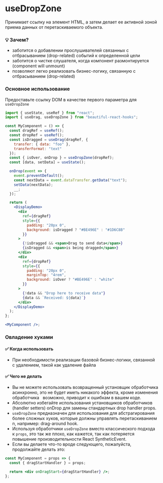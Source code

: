 # useDropZone

Принимает ссылку на элемент HTML, а затем делает ее активной зоной приема данных от перетаскиваемого объекта.

### 💡 Зачем?

- заботится о добавлении прослушивателей связанных с отбрасыванием (drop-related) событий к определенной цели
- заботится о чистке слушателя, когда компонент размонтируется (component will unmount)
- позволяют легко реализовать бизнес-логику, связанную с отбрасыванием (drop-related)

### Основное использование

Предоставьте ссылку DOM в качестве первого параметра для `useDropZone`

```jsx harmony
import { useState, useRef } from "react";
import { useDrag, useDropZone } from "beautiful-react-hooks";

const MyComponent = () => {
  const dragRef = useRef();
  const dropRef = useRef();
  const isDragged = useDrag(dragRef, {
    transfer: { data: "foo" },
    transferFormat: "text"
  });
  const { isOver, onDrop } = useDropZone(dropRef);
  const [data, setData] = useState();

  onDrop(event => {
    event.preventDefault();
    const nextData = event.dataTransfer.getData("text");
    setData(nextData);
    __;
  });

  return (
    <DisplayDemo>
      <div
        ref={dragRef}
        style={{
          padding: "20px 0",
          background: isDragged ? "#BE496E" : "#1D6C8B"
        }}
      >
        {!isDragged && <span>Drag to send data</span>}
        {isDragged && <span>is being dragged</span>}
      </div>
      <div
        ref={dropRef}
        style={{
          padding: "20px 0",
          marginTop: "4rem",
          background: isOver ? "#BE496E" : "white"
        }}
      >
        {!data && "Drop here to receive data"}
        {data && `Received: ${data}`}
      </div>
    </DisplayDemo>
  );
};

<MyComponent />;
```

### Овладение хуками

#### ✅ Когда использовать

- При необходимости реализации базовой бизнес-логики, связанной с удалением, такой как удаление файла

#### ✅ Чего не делать

- Вы не можете использовать возвращенный установщик обработчика асинхронно, это не будет иметь никакого эффекта, кроме изменения обработчика
    возможно, приводит к ошибкам в вашем коде.
- Абсолютно избегайте использования установщиков обработчиков (handler setters) onDrop для замены стандартных drop handler props.
- `useDropZone` предназначен для использования для абстрагирования более сложных хуков, которые должны управлять перетаскиванием n, например:
  drag-around hook.
- Используя обработчики `useDropZone` вместо классического подхода к `props`, это так же плохо, как кажется, так как
  потеряется повышение производительности React SyntheticEvent. <br />
- Если вы делаете что-то вроде следующего, пожалуйста, продолжайте делать это:

```jsx harmony static noedit
const MyComponent = props => {
  const { dragStartHandler } = props;

  return <div onDragStart={dragStartHandler} />;
};
```

